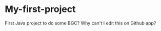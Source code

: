 My-first-project
================

First Java project to do some BGC?
Why can't I edit this on Github app?
